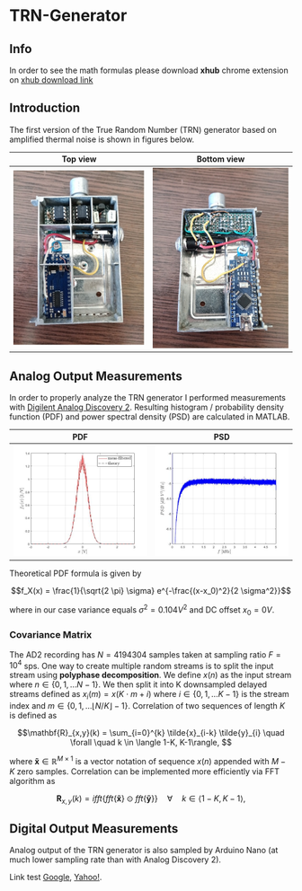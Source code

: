 # TRN-Generator

## Info

In order to see the math formulas please download **xhub** chrome extension on
[xhub download link][1]

## Introduction
The first version of the True Random Number (TRN) generator based on amplified thermal noise is shown in figures below.
<!---
Display math:

```math
e^{i\pi} + 1 = 0
```

```math
\mathbf{A} = \begin{pmatrix}
1 & 1\\
0 & 1
\end{pmatrix}
```

and line math $`a^2 + b^2 = c^2`$.
--->



| Top view           |  Bottom view |
|:-------------------------:|:-------------------------:|
| <img src="/images/TRN_top_1_small.jpg" width="400"  title="top"> | <img src="/images/TRN_bottom_1_small.jpg" width="400"  title="bottom">  |




## Analog Output Measurements 

In order to properly analyze the TRN generator I performed measurements with [Digilent Analog Discovery 2](https://digilent.com/reference/test-and-measurement/analog-discovery-2/start). Resulting histogram / probability density function (PDF) and power spectral density (PSD) are calculated in MATLAB.


| PDF          |  PSD   |
|:-------------------------:|:-------------------------:|
| <img src="/images/PDF_2.jpg" width="400"  title="PDF"> | <img src="/images/PSD_2.jpg" width="400"  title="PSD">  |

Theoretical PDF formula is given by
```math
f_X(x) = \frac{1}{\sqrt{2 \pi} \sigma} e^{-\frac{(x-x_0)^2}{2 \sigma^2}}
```
where in our case variance equals $`\sigma^2 = 0.104 V^2`$ and DC offset $`x_0 = 0 V`$.


### Covariance Matrix

The AD2 recording has $`N = 4194304`$ samples taken at sampling ratio $`F = 10^4 `$ sps. One way to create multiple random streams is to split the input stream using **polyphase decomposition**. We define $`x(n)`$ as the input stream where $` n \in \{0, 1, \dots N-1\}`$. We then split it into K downsampled delayed streams defined as $`x_{i}(m) = x(K \cdot m + i) `$ where $` i \in \{0, 1, \dots K-1\}`$ is the stream index and $` m \in \{0, 1, \dots \lfloor N/K \rfloor-1\}`$.
Correlation of two sequences of length $`K`$ is defined as
```math
\mathbf{R}_{x,y}(k) = \sum_{i=0}^{k} \tilde{x}_{i-k} \tilde{y}_{i} \quad \forall \quad k \in \langle 1-K, K-1\rangle, 
```
where $`\mathbf{\tilde{x}} \in \mathbb{R}^{M \times 1}`$ is a vector notation of sequence $`x(n)`$ appended with $`M-K`$ zero samples.
Correlation can be implemented more efficiently via FFT algorithm as
```math
\mathbf{R}_{x,y}(k) = ifft\Big\{ fft\big\{\mathbf{\tilde{x}} \big\} \odot fft \big\{ \mathbf{\tilde{y}} \big\}  \Big\} \quad \forall \quad k \in \langle 1-K, K-1\rangle,
```


## Digital Output Measurements 

Analog output of the TRN generator is also sampled by Arduino Nano (at much lower sampling rate than with Analog Discovery 2).  



Link test [Google][2], [Yahoo!][3].


  [1]: https://github.com/nschloe/xhub
  [2]: https://www.google.com/
  [3]: https://www.yahoo.com/


<!---

OTHER LINKS:

How-to link google drive images to Github markdown files:
https://stackoverflow.com/questions/55803682/add-google-drive-images-to-readme-md-on-github

Markdown tutorial:
https://www.w3schools.io/file/markdown-images/

xhub - google chrome extension for typing LaTeX equations directly into markdown files:
https://github.com/nschloe/xhub

--->
